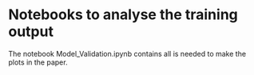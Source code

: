 # Notebooks to analyse the training output
The notebook Model_Validation.ipynb contains all is needed to make the plots in the paper.
